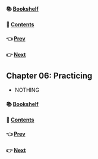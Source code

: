 #### &#x1F4DA; [Bookshelf](../)
#### &#x1F4DC; [Contents](./README.md#contents)
#### &#x1F448; [Prev](./Ch05_Test_Driven_Development.md)
#### &#x1F449; [Next](./Ch07_Acceptance_Testing.md)

## Chapter 06: Practicing

- NOTHING

#### &#x1F4DA; [Bookshelf](../)
#### &#x1F4DC; [Contents](./README.md#contents)
#### &#x1F448; [Prev](./Ch05_Test_Driven_Development.md)
#### &#x1F449; [Next](./Ch07_Acceptance_Testing.md)